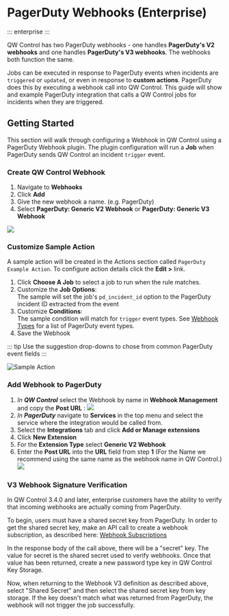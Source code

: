 # PagerDuty Webhooks (Enterprise)
::: enterprise
:::

QW Control has two PagerDuty webhooks - one handles **PagerDuty's V2 webhooks** and one handles **PagerDuty's V3 webhooks**. The webhooks both function the same.

Jobs can be executed in response to PagerDuty events when incidents are `triggered` or `updated`, or even in response to **custom actions**.  PagerDuty does this by executing a webhook call into QW Control.  This guide will show and example PagerDuty integration that calls a QW Control jobs for incidents when they are triggered.

## Getting Started
This section will walk through configuring a Webhook in QW Control using a PagerDuty Webhook plugin.
The plugin configuration will run a **Job** when PagerDuty sends QW Control an incident
`trigger` event.


### Create QW Control Webhook
1. Navigate to **Webhooks**
1. Click **Add**
1. Give the new webhook a name.  (e.g. PagerDuty)
1. Select **PagerDuty: Generic V2 Webhook** or **PagerDuty: Generic V3 Webhook**

![](~@assets/img/wh-pd-create.png)


### Customize Sample Action
A sample action will be created in the Actions section called `PagerDuty Example Action`. To configure action details click the **Edit >** link.
1. Click **Choose A Job** to select a job to run when the rule matches.
1. Customize the **Job Options**:  
   The sample will set the job's `pd_incident_id` option to the PagerDuty incident ID extracted from the event
1. Customize **Conditions**:  
   The sample condition will match for `trigger` event types. See [Webhook Types](https://v2.developer.pagerduty.com/docs/webhooks-v2-overview#webhook-types) for a list of PagerDuty event types.
1. Save the Webhook

::: tip
Use the suggestion drop-downs to chose from common PagerDuty event fields
:::

![Sample Action](~@assets/img/wh-pd-rule.png "Sample Action")

### Add Webhook to PagerDuty

1. *In **QW Control*** select the Webhook by name in **Webhook Management** and copy the **Post URL** :
   ![](~@assets/img/wh-pd-posturl.png)
1. *In **PagerDuty*** navigate to **Services** in the top menu and select the service where the integration would be called from.
1. Select the **Integrations** tab and click **Add or Manage extensions**
1. Click **New Extension**
1. For the **Extension Type** select **Generic V2 Webhook**
1. Enter the **Post URL** into the **URL** field from step **1**
(For the Name we recommend using the same name as the webhook name in QW Control.)
   ![](~@assets/img/wh-pd-extension.png)

### V3 Webhook Signature Verification

In QW Control 3.4.0 and later, enterprise customers have the ability to verify that incoming webhooks are actually coming from PagerDuty.

To begin, users must have a shared secret key from PagerDuty. In order to get the shared secret key, make an API call to create a webhook subscription, as described here: [Webhook Subscriptions](https://developer.pagerduty.com/api-reference/reference/REST/openapiv3.json/paths/~1webhook_subscriptions/post)

In the response body of the call above, there will be a "secret" key. The value for secret is the shared secret used to verify webhooks. Once that value has been returned, create a new password type key in QW Control Key Storage.

Now, when returning to the Webhook V3 definition as described above, select "Shared Secret" and then select the shared secret key from key storage. If the key doesn't match what was returned from PagerDuty, the webhook will not trigger the job successfully.
